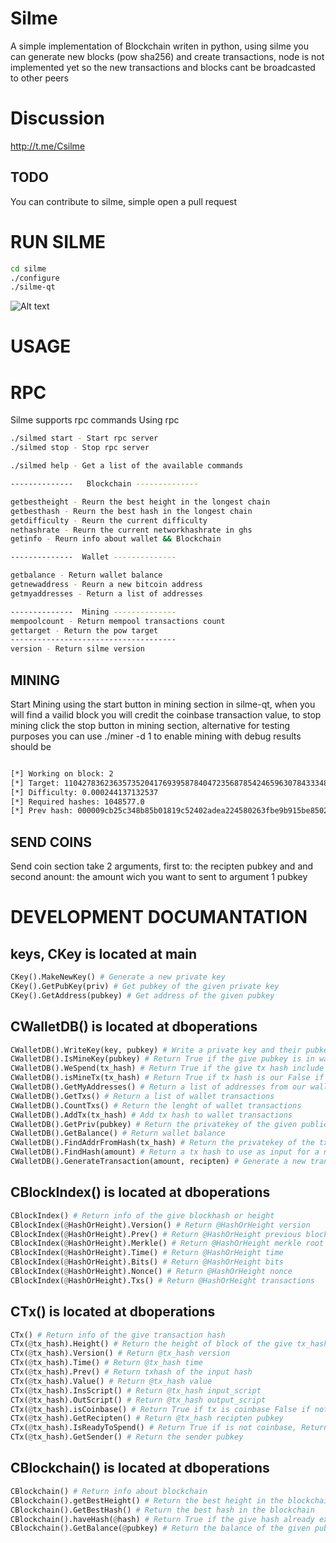 # Silme

A simple implementation of Blockchain writen in python, using silme you can generate new blocks (pow sha256) and create transactions, node is not implemented yet so the new transactions and blocks cant be broadcasted to other peers

# Discussion 

http://t.me/Csilme

## TODO

You can contribute to silme, simple open a pull request 

# RUN SILME 
``` bash
cd silme
./configure
./silme-qt
```
![Alt text](http://i65.tinypic.com/wirl29.jpg?raw=true "Title")

# USAGE

# RPC

Silme supports rpc commands
Using rpc 
``` bash
./silmed start - Start rpc server
./silmed stop - Stop rpc server

./silmed help - Get a list of the available commands

--------------   Blockchain --------------

getbestheight - Reurn the best height in the longest chain
getbesthash - Reurn the best hash in the longest chain
getdifficulty - Reurn the current difficulty
nethashrate - Reurn the current networkhashrate in ghs
getinfo - Reurn info about wallet && Blockchain

--------------  Wallet --------------

getbalance - Return wallet balance
getnewaddress - Reurn a new bitcoin address
getmyaddresses - Return a list of addresses

--------------  Mining --------------
mempoolcount - Return mempool transactions count
gettarget - Return the pow target
-------------------------------------
version - Return silme version


```

## MINING

Start Mining using the start button in mining section in silme-qt, when you will find a vailid block you will credit the coinbase transaction value, to stop mining click the stop button in mining section, alternative for testing purposes you can use ./miner -d 1 to enable mining with debug results should be 
``` bash

[*] Working on block: 2
[*] Target: 110427836236357352041769395878404723568785424659630784333489133269811200
[*] Difficulty: 0.000244137132537
[*] Required hashes: 1048577.0
[*] Prev hash: 000009cb25c348b85b01819c52402adea224580263fbe9b915be8502c5220f82
```

## SEND COINS

Send coin section take 2 arguments, first to: the recipten pubkey and and second anount: the amount wich you want to sent to argument 1 pubkey

# DEVELOPMENT DOCUMANTATION

## keys, CKey is located at main 

``` python
CKey().MakeNewKey() # Generate a new private key 
CKey().GetPubKey(priv) # Get pubkey of the given private key 
CKey().GetAddress(pubkey) # Get address of the given pubkey

```

## CWalletDB() is located at dboperations

``` python
CWalletDB().WriteKey(key, pubkey) # Write a private key and their pubkey to wallet db
CWalletDB().IsMineKey(pubkey) # Return True if the give pubkey is in wallet
CWalletDB().WeSpend(tx_hash) # Return True if the give tx hash include our tx as input
CWalletDB().isMineTx(tx_hash) # Return True if tx hash is our False if not 
CWalletDB().GetMyAddresses() # Return a list of addresses from our wallet
CWalletDB().GetTxs() # Return a list of wallet transactions 
CWalletDB().CountTxs() # Return the lenght of wallet transactions
CWalletDB().AddTx(tx_hash) # Add tx hash to wallet transactions 
CWalletDB().GetPriv(pubkey) # Return the privatekey of the given public key
CWalletDB().GetBalance() # Return wallet balance
CWalletDB().FindAddrFromHash(tx_hash) # Return the privatekey of the tx_hash output
CWalletDB().FindHash(amount) # Return a tx hash to use as input for a new transaction, tx hash must have the specified amount
CWalletDB().GenerateTransaction(amount, recipten) # Generate a new transaction


```

## CBlockIndex() is located at dboperations

``` python
CBlockIndex() # Return info of the give blockhash or height
CBlockIndex(@HashOrHeight).Version() # Return @HashOrHeight version
CBlockIndex(@HashOrHeight).Prev() # Return @HashOrHeight previous block hash 
CBlockIndex(@HashOrHeight).Merkle() # Return @HashOrHeight merkle root 
CBlockIndex(@HashOrHeight).Time() # Return @HashOrHeight time 
CBlockIndex(@HashOrHeight).Bits() # Return @HashOrHeight bits 
CBlockIndex(@HashOrHeight).Nonce() # Return @HashOrHeight nonce 
CBlockIndex(@HashOrHeight).Txs() # Return @HashOrHeight transactions 

```

## CTx() is located at dboperations

``` python
CTx() # Return info of the give transaction hash
CTx(@tx_hash).Height() # Return the height of block of the give tx_hash
CTx(@tx_hash).Version() # Return @tx_hash version 
CTx(@tx_hash).Time() # Return @tx_hash time 
CTx(@tx_hash).Prev() # Return txhash of the input hash 
CTx(@tx_hash).Value() # Return @tx_hash value
CTx(@tx_hash).InsScript() # Return @tx_hash input_script 
CTx(@tx_hash).OutScript() # Return @tx_hash output_script 
CTx(@tx_hash).isCoinbase() # Return True if tx is coinbase False if not 
CTx(@tx_hash).GetRecipten() # Return @tx_hash recipten pubkey 
CTx(@tx_hash).IsReadyToSpend() # Return True if is not coinbase, Return True or False if pass coinbase majurity
CTx(@tx_hash).GetSender() # Return the sender pubkey 
```

## CBlockchain() is located at dboperations

``` python
CBlockchain() # Return info about blockchain
CBlockchain().getBestHeight() # Return the best height in the blockchain
CBlockchain().GetBestHash() # Return the best hash in the blockchain
CBlockchain().haveHash(@hash) # Return True if the give hash already exists False if not
CBlockchain().GetBalance(@pubkey) # Return the balance of the given pubkey 

```
